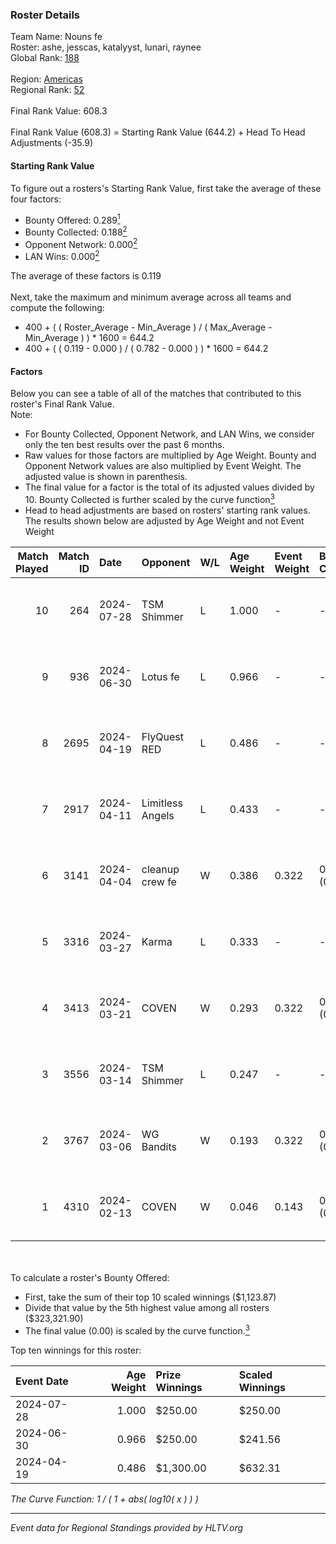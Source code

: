 ### Roster Details<br />
Team Name: Nouns fe<br />
Roster: ashe, jesscas, katalyyst, lunari, raynee<br />
Global Rank: [188](../standings_global.md)<br />
<br />
Region: [Americas]( ../standings_americas.md)<br />
Regional Rank: [52]( ../standings_americas.md)<br />
<br />
Final Rank Value:  608.3<br />
<br />
Final Rank Value (608.3) = Starting Rank Value (644.2) + Head To Head Adjustments (-35.9)<br />

#### Starting Rank Value<br />
To figure out a rosters's Starting Rank Value, first take the average of these four factors:<br />
- Bounty Offered: 0.289[<sup>1</sup>](#table2)
- Bounty Collected: 0.188[<sup>2</sup>](#table1)
- Opponent Network: 0.000[<sup>2</sup>](#table1)
- LAN Wins: 0.000[<sup>2</sup>](#table1)

The average of these factors is 0.119<br />
<br />
Next, take the maximum and minimum average across all teams and compute the following:<br />
- 400 + ( ( Roster_Average - Min_Average ) / ( Max_Average - Min_Average ) ) * 1600 = 644.2
- 400 + ( ( 0.119 - 0.000 ) / ( 0.782 - 0.000 ) ) * 1600 = 644.2


#### Factors<br />
Below you can see a table of all of the matches that contributed to this roster's Final Rank Value.<br />
Note:<br />

- For Bounty Collected, Opponent Network, and LAN Wins, we consider only the ten best results over the past 6 months.
- Raw values for those factors are multiplied by Age Weight. Bounty and Opponent Network values are also multiplied by Event Weight. The adjusted value is shown in parenthesis.
- The final value for a factor is the total of its adjusted values divided by 10. Bounty Collected is further scaled by the curve function[<sup>3</sup>](#curveFunction)
- Head to head adjustments are based on rosters' starting rank values. The results shown below are adjusted by Age Weight and not Event Weight
<span id="table1"></span><br />


| Match Played | Match ID | Date       | Opponent         | W/L | Age Weight | Event Weight | Bounty Collected | Opponent Network | LAN Wins  | H2H Adj. | Roster                                   |
| -: | -: | :- | :- | :- | :- | :- | :- | :- | :- | -: | :- |
|           10 |      264 | 2024-07-28 | TSM Shimmer      | L   | 1.000      | -            | -                | -                | -         |   -12.61 | ashe, jesscas, katalyyst, lunari, raynee |
|            9 |      936 | 2024-06-30 | Lotus fe         | L   | 0.966      | -            | -                | -                | -         |   -15.00 | ashe, daria, jesscas, katalyyst, raynee  |
|            8 |     2695 | 2024-04-19 | FlyQuest RED     | L   | 0.486      | -            | -                | -                | -         |    -5.29 | ashe, katalyyst, Knopk@, lunari, tokkis  |
|            7 |     2917 | 2024-04-11 | Limitless Angels | L   | 0.433      | -            | -                | -                | -         |    -6.92 | ashe, jesscas, katalyyst, lunari, tokkis |
|            6 |     3141 | 2024-04-04 | cleanup crew fe  | W   | 0.386      | 0.322        | 0.002 (0.000)    | 0.021 (0.003)    | 0 (0.000) |     5.80 | ashe, jesscas, katalyyst, lunari, tokkis |
|            5 |     3316 | 2024-03-27 | Karma            | L   | 0.333      | -            | -                | -                | -         |    -5.19 | ashe, jesscas, katalyyst, lunari, tokkis |
|            4 |     3413 | 2024-03-21 | COVEN            | W   | 0.293      | 0.322        | 0.002 (0.000)    | 0.000 (0.000)    | 0 (0.000) |     3.16 | ashe, jesscas, katalyyst, lunari, tokkis |
|            3 |     3556 | 2024-03-14 | TSM Shimmer      | L   | 0.247      | -            | -                | -                | -         |    -3.26 | ashe, jesscas, katalyyst, lunari, Rice   |
|            2 |     3767 | 2024-03-06 | WG Bandits       | W   | 0.193      | 0.322        | 0.002 (0.000)    | 0.021 (0.001)    | 0 (0.000) |     2.89 | ashe, jesscas, katalyyst, lunari, Rice   |
|            1 |     4310 | 2024-02-13 | COVEN            | W   | 0.046      | 0.143        | 0.002 (0.000)    | 0.000 (0.000)    | 0 (0.000) |     0.51 | ashe, jesscas, katalyyst, lunari, Rice   |

<br />
<span id="table2"></span><br />
To calculate a roster's Bounty Offered:<br />

- First, take the sum of their top 10 scaled winnings ($1,123.87)
- Divide that value by the 5th highest value among all rosters ($323,321.90)
- The final value (0.00) is scaled by the curve function.[<sup>3</sup>](#curveFunction)

Top ten winnings for this roster:<br />

| Event Date | Age Weight | Prize Winnings | Scaled Winnings |
| :- | -: | :- | :- |
| 2024-07-28 |      1.000 | $250.00        | $250.00         |
| 2024-06-30 |      0.966 | $250.00        | $241.56         |
| 2024-04-19 |      0.486 | $1,300.00      | $632.31         |


<span id="curveFunction"></span>_The Curve Function: 1 / ( 1 + abs( log10( x ) ) )_<br />

---
_Event data for Regional Standings provided by HLTV.org_<br />
